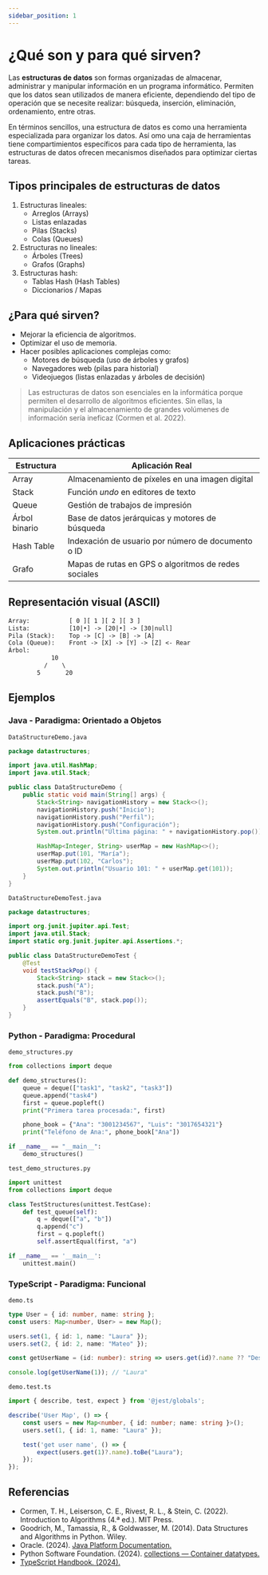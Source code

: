 ```yaml
---
sidebar_position: 1
---
```


# ¿Qué son y para qué sirven?

Las **estructuras de datos** son formas organizadas de almacenar, administrar y manipular información en un programa informático. Permiten que los datos sean utilizados de manera eficiente, dependiendo del tipo de operación que se necesite realizar: búsqueda, inserción, eliminación, ordenamiento, entre otras.

En términos sencillos, una estructura de datos es como una herramienta especializada para organizar los datos. Así omo una caja de herramientas tiene compartimientos específicos para cada tipo de herramienta, las estructuras de datos ofrecen mecanismos diseñados para optimizar ciertas tareas.

## Tipos principales de estructuras de datos

1. Estructuras lineales:
   - Arreglos (Arrays)
   - Listas enlazadas
   - Pilas (Stacks)
   - Colas (Queues)
2. Estructuras no lineales:
   - Árboles (Trees)
   - Grafos (Graphs)
3. Estructuras hash:
   - Tablas Hash (Hash Tables)
   - Diccionarios / Mapas

## ¿Para qué sirven?

- Mejorar la eficiencia de algoritmos.
- Optimizar el uso de memoria.
- Hacer posibles aplicaciones complejas como:
  - Motores de búsqueda (uso de árboles y grafos)
  - Navegadores web (pilas para historial)
  - Videojuegos (listas enlazadas y árboles de decisión)

> Las estructuras de datos son esenciales en la informática porque permiten el desarrollo de algoritmos eficientes. Sin ellas, la manipulación y el almacenamiento de grandes volúmenes de información sería ineficaz (Cormen et al. 2022).

## Aplicaciones prácticas

|Estructura|Aplicación Real|
|--|--|
|Array|Almacenamiento de píxeles en una imagen digital|
|Stack|Función *undo* en editores de texto|
|Queue|Gestión de trabajos de impresión|
|Árbol binario|Base de datos jerárquicas y motores de búsqueda|
|Hash Table|Indexación de usuario por número de documento o ID|
|Grafo|Mapas de rutas en GPS o algoritmos de redes sociales|

## Representación visual (ASCII)

```txt
Array:           [ 0 ][ 1 ][ 2 ][ 3 ]
Lista:           [10|•] -> [20|•] -> [30|null]
Pila (Stack):    Top -> [C] -> [B] -> [A]
Cola (Queue):    Front -> [X] -> [Y] -> [Z] <- Rear
Árbol:
            10
          /    \
        5       20
```

## Ejemplos

### Java - Paradigma: Orientado a Objetos

`DataStructureDemo.java`

```java
package datastructures;

import java.util.HashMap;
import java.util.Stack;

public class DataStructureDemo {
    public static void main(String[] args) {
        Stack<String> navigationHistory = new Stack<>();
        navigationHistory.push("Inicio");
        navigationHistory.push("Perfil");
        navigationHistory.push("Configuración");
        System.out.println("Última página: " + navigationHistory.pop());

        HashMap<Integer, String> userMap = new HashMap<>();
        userMap.put(101, "María");
        userMap.put(102, "Carlos");
        System.out.println("Usuario 101: " + userMap.get(101));
    }
}
```

`DataStructureDemoTest.java`

```java
package datastructures;

import org.junit.jupiter.api.Test;
import java.util.Stack;
import static org.junit.jupiter.api.Assertions.*;

public class DataStructureDemoTest {
    @Test
    void testStackPop() {
        Stack<String> stack = new Stack<>();
        stack.push("A");
        stack.push("B");
        assertEquals("B", stack.pop());
    }
}
```

### Python - Paradigma: Procedural

`demo_structures.py`

```py
from collections import deque

def demo_structures():
    queue = deque(["task1", "task2", "task3"])
    queue.append("task4")
    first = queue.popleft()
    print("Primera tarea procesada:", first)

    phone_book = {"Ana": "3001234567", "Luis": "3017654321"}
    print("Teléfono de Ana:", phone_book["Ana"])

if __name__ == "__main__":
    demo_structures()
```

`test_demo_structures.py`

```py
import unittest
from collections import deque

class TestStructures(unittest.TestCase):
    def test_queue(self):
        q = deque(["a", "b"])
        q.append("c")
        first = q.popleft()
        self.assertEqual(first, "a")

if __name__ == '__main__':
    unittest.main()
```

### TypeScript - Paradigma: Funcional

`demo.ts`

```ts
type User = { id: number, name: string };
const users: Map<number, User> = new Map();

users.set(1, { id: 1, name: "Laura" });
users.set(2, { id: 2, name: "Mateo" });

const getUserName = (id: number): string => users.get(id)?.name ?? "Desconocido";

console.log(getUserName(1)); // "Laura"
```

`demo.test.ts`

```ts
import { describe, test, expect } from '@jest/globals';

describe('User Map', () => {
    const users = new Map<number, { id: number; name: string }>();
    users.set(1, { id: 1, name: "Laura" });

    test('get user name', () => {
        expect(users.get(1)?.name).toBe("Laura");
    });
});
```

## Referencias

- Cormen, T. H., Leiserson, C. E., Rivest, R. L., & Stein, C. (2022). Introduction to Algorithms (4.ª ed.). MIT Press.
- Goodrich, M., Tamassia, R., & Goldwasser, M. (2014). Data Structures and Algorithms in Python. Wiley.
- Oracle. (2024). [Java Platform Documentation.](https://docs.oracle.com/en/java/)
- Python Software Foundation. (2024). [collections — Container datatypes.](https://docs.python.org/3/library/collections.html)
- [TypeScript Handbook. (2024).](https://www.typescriptlang.org/docs/)
